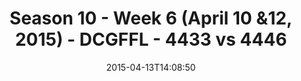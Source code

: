 ---
title: Season 10 - Week 6 (April 10 &12, 2015) - DCGFFL - 4433 vs 4446
teams_score:
- team: 4433
  score:
- team: 4446
  score: 14
mvp: Mike C. (Navy), Tim S. (Teal)
game-ball: N/A
season: 10
week:
date: '2015-04-13T14:08:50'
pageid: season-10-week-six-4433-vs-4446
---